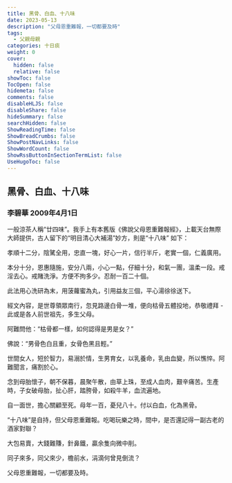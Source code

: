 ```yaml
---
title: 黑骨、白血、十八味
date: 2023-05-13
description: "父母恩重難報，一切都要及時"
tags:
  - 父親母親
categories: 十日痰
weight: 0
cover:
  hidden: false
  relative: false
showToc: false
TocOpen: false
hidemeta: false
comments: false
disableHLJS: false
disableShare: false
hideSummary: false
searchHidden: false
ShowReadingTime: false
ShowBreadCrumbs: false
ShowPostNavLinks: false
ShowWordCount: false
ShowRssButtonInSectionTermList: false
UseHugoToc: false
---
```



## 黑骨、白血、十八味
### 李碧華 2009年4月1日

一般涼茶人稱“廿四味”。我手上有本舊版《佛說父母恩重難報經》，上載天台無際大師提供，古人留下的“明目清心大補湯”妙方，則是“十八味” 如下：  

孝順十二分，陰騭全用，忠直一塊，好心一片，信行半斤，老實一個，仁義廣用。  

本分十分，恩惠隨施，安分八兩，小心一點，仔細十分，和氣一團，溫柔一段。戒淫去心。戒賭洗淨。方便不拘多少。忍耐一百二十個。  

此法用心洗研為末，用菠蘿蜜為丸，引用益友三個，平心湯徐徐送下。  

經文內容，是世尊領眾南行，忽見路邊白骨一堆，便向枯骨五體投地，恭敬禮拜 - 此或是各人前世祖先，多生父母。  

阿難問他：“枯骨都一樣，如何認得是男是女？”  

佛說：“男骨色白且重，女骨色黑且輕。”  

世間女人，短於智力，易溺於情，生男育女，以乳養命，乳由血變，所以憔悴。阿難聞言，痛割於心。  

念到母胎懷子，朝不保暮，晨聚午散，由草上珠，至成人血肉，艱辛痛苦。生產時，子女破母胎，扯心肝，踏胯骨，如殺牛羊，血流遍地。  

自一面世，擔心關顧至死。母年一百，憂兒八十。付以白血，化為黑骨。  

“十八味”是自持，但父母恩重難報。吃喝玩樂之時，間中，是否還記得一副古老的酒家對聯？  

大包易賣，大錢難賺，針鼻鐵，贏余隻向微中削。  

同子來多，同父來少，檐前水，涓滴何曾見倒流？  

父母恩重難報，一切都要及時。
